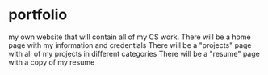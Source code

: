 # portfolio
my own website that will contain all of my CS work.
There will be a home page with my information and credentials
There will be a "projects" page with all of my projects in different categories
There will be a "resume" page with a copy of my resume
